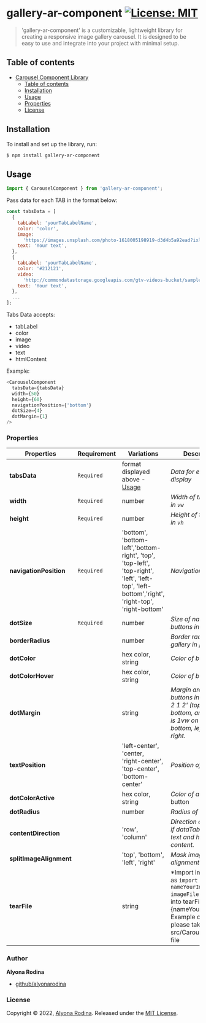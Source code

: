 # gallery-ar-component [![License: MIT](https://img.shields.io/badge/License-MIT-green.svg)](https://opensource.org/licenses/MIT)

> 'gallery-ar-component' is a customizable, lightweight library for creating a responsive image gallery carousel. It is designed to be easy to use and integrate into your project with minimal setup.

## Table of contents

- [Carousel Component Library](#project-name)
  - [Table of contents](#table-of-contents)
  - [Installation](#installation)
  - [Usage](#usage)
  - [Properties](#properties)
  - [License](#license)

## Installation

To install and set up the library, run:

```sh
$ npm install gallery-ar-component
```

## Usage

```js
import { CarouselComponent } from 'gallery-ar-component';
```

Pass data for each TAB in the format below:

```js
const tabsData = [
  {
    tabLabel: 'yourTabLabelName',
    color: 'color',
    image:
      'https://images.unsplash.com/photo-1618005198919-d3d4b5a92ead?ixlib=rb-4.0.3&ixid=MnwxMjA3fDB8MHxwaG90by1wYWdlfHx8fGVufDB8fHx8&auto=format&fit=crop&w=1674&q=80',
    text: 'Your text',
  },
  {
    tabLabel: 'yourTabLabelName',
    color: '#212121',
    video:
      'http://commondatastorage.googleapis.com/gtv-videos-bucket/sample/BigBuckBunny.mp4',
    text: 'Your text',
  },
  ...
];
```

Tabs Data accepts:

- tabLabel
- color
- image
- video
- text
- htmlContent

Example:

```js
<CarouselComponent
  tabsData={tabsData}
  width={50}
  height={60}
  navigationPosition={'bottom'}
  dotSize={4}
  dotMargin={1}
/>
```

### Properties

| Properties              | Requirement | Variations                                                                                                                                     | Description                                                                                                                                                         |
| ----------------------- | ----------- | ---------------------------------------------------------------------------------------------------------------------------------------------- | ------------------------------------------------------------------------------------------------------------------------------------------------------------------- |
| **tabsData**            | `Required`  | format displayed above - [Usage](#usage)                                                                                                       | _Data for each tab to display_                                                                                                                                      |
| **width**               | `Required`  | number                                                                                                                                         | _Width of the Gallery in `vw`_                                                                                                                                      |
| **height**              | `Required`  | number                                                                                                                                         | _Height of the Gallery in `vh`_                                                                                                                                     |
| **navigationPosition**  | `Required`  | 'bottom', 'bottom-left','bottom-right', 'top', 'top-left', 'top-right', 'left', 'left-top', 'left-bottom','right', 'right-top', 'right-bottom' | _Navigation Position_                                                                                                                                               |
| **dotSize**             | `Required`  | number                                                                                                                                         | _Size of navigation buttons in `px`_                                                                                                                                |
| **borderRadius**        |             | number                                                                                                                                         | _Border radius of the gallery in `px`_                                                                                                                              |
| **dotColor**            |             | hex color, string                                                                                                                              | _Color of buttons_                                                                                                                                                  |
| **dotColorHover**       |             | hex color, string                                                                                                                              | _Color of buttons_                                                                                                                                                  |
| **dotMargin**           |             | string                                                                                                                                         | _Margin around the buttons in `vw`. Ex.: '1 2 1 2' (top, right, bottom, and left), '1' is 1vw on top, bottom, left and right._                                      |
| **textPosition**        |             | 'left-center', 'center, 'right-center', 'top-center', 'bottom-center'                                                                          | _Position of text_                                                                                                                                                  |
| **dotColorActive**      |             | hex color, string                                                                                                                              | _Color of active_ button                                                                                                                                            |
| **dotRadius**           |             | number                                                                                                                                         | _Radius of buttons_                                                                                                                                                 |
| **contentDirection**    |             | 'row', 'column'                                                                                                                                | _Direction of content if dataTabs contains text and html content._                                                                                                  |
| **splitImageAlignment** |             | 'top', 'bottom', 'left', 'right'                                                                                                               | _Mask image alignment._                                                                                                                                             |
| **tearFile**            |             | string                                                                                                                                         | \*Import image .png as `import nameYourImage from imageFile` and insert into tearFile={nameYourImage}. Example of image please take in the src/Carousel/images file |

### Author

**Alyona Rodina**

- [github/alyonarodina](https://github.com/talrodin)

### License

Copyright © 2022, [Alyona Rodina](https://github.com/TalRodin).
Released under the [MIT License](LICENSE).
